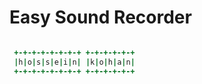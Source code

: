 Easy Sound Recorder
============

```ruby

 +-+-+-+-+-+-+-+ +-+-+-+-+-+
 |h|o|s|s|e|i|n| |k|o|h|a|n|
 +-+-+-+-+-+-+-+ +-+-+-+-+-+

```

